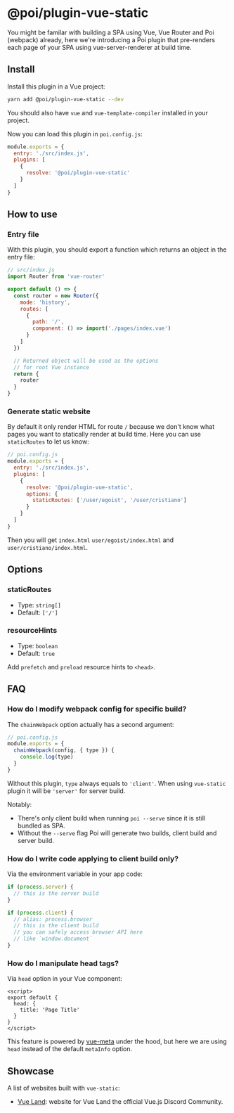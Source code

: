 # @poi/plugin-vue-static

You might be familar with building a SPA using Vue, Vue Router and Poi (webpack) already, here we're introducing a Poi plugin that pre-renders each page of your SPA using vue-server-renderer at build time.

## Install

Install this plugin in a Vue project:

```bash
yarn add @poi/plugin-vue-static --dev
```

You should also have `vue` and `vue-template-compiler` installed in your project.

Now you can load this plugin in `poi.config.js`:

```js
module.exports = {
  entry: './src/index.js',
  plugins: [
    {
      resolve: '@poi/plugin-vue-static'
    }
  ]
}
```

## How to use

### Entry file

With this plugin, you should export a function which returns an object in the entry file:

```js
// src/index.js
import Router from 'vue-router'

export default () => {
  const router = new Router({
    mode: 'history',
    routes: [
      {
        path: '/',
        component: () => import('./pages/index.vue')
      }
    ]
  })

  // Returned object will be used as the options
  // for root Vue instance
  return {
    router
  }
}
```

### Generate static website

By default it only render HTML for route `/` because we don't know what pages you want to statically render at build time. Here you can use `staticRoutes` to let us know:

```js
// poi.config.js
module.exports = {
  entry: './src/index.js',
  plugins: [
    {
      resolve: '@poi/plugin-vue-static',
      options: {
        staticRoutes: ['/user/egoist', '/user/cristiano']
      }
    }
  ]
}
```

Then you will get `index.html` `user/egoist/index.html` and `user/cristiano/index.html`.

## Options

### staticRoutes

- Type: `string[]`
- Default: `['/']`

### resourceHints

- Type: `boolean`
- Default: `true`

Add `prefetch` and `preload` resource hints to `<head>`.

## FAQ

### How do I modify webpack config for specific build?

The `chainWebpack` option actually has a second argument:

```js
// poi.config.js
module.exports = {
  chainWebpack(config, { type }) {
    console.log(type)
  }
}
```

Without this plugin, `type` always equals to `'client'`. When using `vue-static` plugin it will be `'server'` for server build.

Notably:

- There's only client build when running `poi --serve` since it is still bundled as SPA.
- Without the `--serve` flag Poi will generate two builds, client build and server build.

### How do I write code applying to client build only?

Via the environment variable in your app code:

```js
if (process.server) {
  // this is the server build
}

if (process.client) {
  // alias: process.browser
  // this is the client build
  // you can safely access browser API here
  // like `window.document`
}
```

### How do I manipulate head tags?

Via `head` option in your Vue component:

```vue
<script>
export default {
  head: {
    title: 'Page Title'
  }
}
</script>
```

This feature is powered by [vue-meta](https://github.com/declandewet/vue-meta) under the hood, but here we are using `head` instead of the default `metaInfo` option.

## Showcase

A list of websites built with `vue-static`:

- [Vue Land](https://vue-land.js.org): website for Vue Land the official Vue.js Discord Community.
